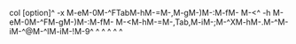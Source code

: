 col [option]^
-x  M-eM-0M-^FTabM-hM-=M-,M-gM-)M-:M-fM- M-<^
-h  M-eM-0M-^FM-gM-)M-:M-fM- M-<M-hM-=M-,Tab,M-iM-;M-^XM-hM-.M-^M-iM-^@M-^IM-iM-!M-9^
^
^
^
^
^
